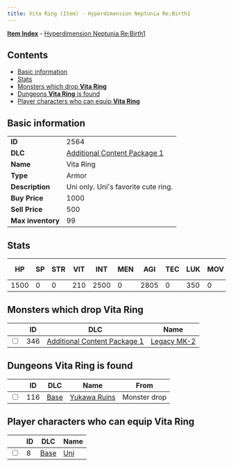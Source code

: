 ```yaml
---
title: Vita Ring (Item) - Hyperdimension Neptunia Re;Birth1
---
```


[**Item Index**](/neptunia/rb1/item/index.html) - [Hyperdimension Neptunia Re;Birth1](/neptunia/rb1)

## Contents

- [Basic information](#basic-information)
- [Stats](#stats)
- [Monsters which drop **Vita Ring**](#monsters-which-drop-vita-ring)
- [Dungeons **Vita Ring** is found](#dungeons-vita-ring-is-found)
- [Player characters who can equip **Vita Ring**](#player-characters-who-can-equip-vita-ring)

## Basic information

|   |   |
| -- | -- |
| **ID** | 2564 |
| **DLC** | [Additional Content Package 1](/neptunia/rb1/dlc/10-pack1.html) |
| **Name** | Vita Ring |
| **Type** | Armor |
| **Description** | Uni only. Uni's favorite cute ring. |
| **Buy Price** | 1000 |
| **Sell Price** | 500 |
| **Max inventory** | 99 |


## Stats

| HP | SP | STR | VIT | INT | MEN | AGI | TEC | LUK | MOV | Fire res. | Ice res. | Wind res. | Lightning res. |
| -- | -- | --- | --- | --- | --- | --- | --- | --- | --- | --------- | -------- | --------- | -------------- |
| 1500 | 0 | 0 | 210 | 2500 | 0 | 2805 | 0 | 350 | 0 | 0 | 0 | 0 | 0 |


## Monsters which drop **Vita Ring**

|    | ID | DLC | Name |
| -- | -- | --- | ---- |
| <input type="checkbox" id="rb1-monster-10-346" class="trackbox" /> | 346 | [Additional Content Package 1](/neptunia/rb1/dlc/10-pack1.html) | [Legacy MK-2](/neptunia/rb1/monster/10-346-legacy-mk-2.html) |


## Dungeons **Vita Ring** is found

|    | ID | DLC | Name | From |
| -- | -- | --- | ---- | ---- |
| <input type="checkbox" id="rb1-dungeon-1-116" class="trackbox" /> | 116 | [Base](/neptunia/rb1/dlc/1-base.html) | [Yukawa Ruins](/neptunia/rb1/dungeon/1-116-yukawa-ruins.html) | Monster drop |


## Player characters who can equip **Vita Ring**

|    | ID | DLC | Name |
| -- | -- | --- | ---- |
| <input type="checkbox" id="rb1-player-1-8" class="trackbox" /> | 8 | [Base](/neptunia/rb1/dlc/1-base.html) | [Uni](/neptunia/rb1/player/1-8-uni.html) |

